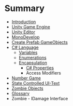 # Summary

* [Introduction](README.md)
* [Unity Game Engine](chapter1.md)
* [Unity Editor](unity_editor.md)
* [MonoDevelop](monodevelop.md)
* [Create Prefab GameObjects](create_prefab_gameobjects.md)
* [C# Language](c_language.md)
   * [Variables](variables.md)
   * [Enumerations](enumerations.md)
   * [Encapsulation](encapsulation.md)
       * [C# Properties](c_properties.md)
       * Access Modifiers
* [Number Game](number_game.md)
* [State Controlled UI-Text](state_controlled_ui-text.md)
* [Zombie Objects](zombie_objects.md)
* [Glossary](GLOSSARY.md)
* Zombie - IDamage Interface

